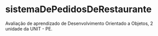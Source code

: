 # sistemaDePedidosDeRestaurante
Avaliação de aprendizado de Desenvolvimento Orientado a Objetos, 2 unidade da UNIT - PE.
